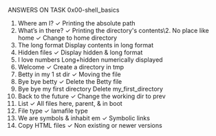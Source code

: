 ANSWERS ON TASK 0x00-shell_basics

1. Where am I?
✓ Printing the absolute path
1. What’s in there?
✓ Printing the directory's contents\2. No place like home
✓ Change to home directory
3. The long format
Display contents in long format
4. Hidden files
✓ Display hidden & long format
5. I love numbers
Long+hidden numerically displayed
6. Welcome
✓ Create a directory in tmp
7. Betty in my 1 st dir
✓ Moving the file
8. Bye bye betty
✓ Delete the Betty file
9. Bye bye my first directory
Delete my_first_directory
10. Back to the future
✓ Change the working dir to prev
11. List
✓ All files here, parent, & in boot
12. File type
✓ Iamafile type
13. We are symbols & inhabit em
✓ Symbolic links
14. Copy HTML files
✓ Non existing or newer versions

